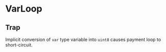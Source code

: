 # VarLoop

## Trap
Implicit conversion of `var` type variable into `uint8` causes payment loop to
short-circuit.
